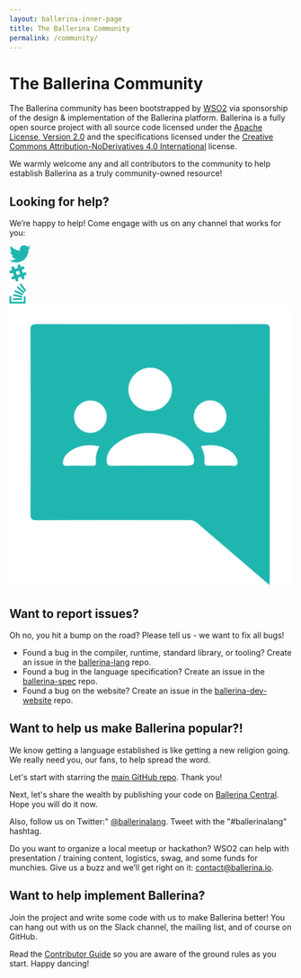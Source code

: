 ```yaml
---
layout: ballerina-inner-page
title: The Ballerina Community
permalink: /community/
---
```


# The Ballerina Community

The Ballerina community has been bootstrapped by <a href="https://wso2.com">WSO2</a> via sponsorship of the design & implementation of the Ballerina platform. Ballerina is a fully open source project with all source code licensed under the <a href="https://www.apache.org/licenses/LICENSE-2.0">Apache License, Version 2.0</a> and the specifications licensed under the <a href="https://creativecommons.org/licenses/by-nd/4.0">Creative Commons Attribution-NoDerivatives 4.0 International</a> license.

We warmly welcome any and all contributors to the community to help establish Ballerina as a truly community-owned resource!

## Looking for help?

We’re happy to help! Come engage with us on any channel that works for you:

<div class="col-sm-12 col-md-12 cBallerinaLearnWrapper cGrayWrapper cCommunityLinks">
  <div class="col-sm-12 col-md-3 cBoxContainer cCommunityIconsContainer">
      <div class="cBallerina-Box">
      <a class="cCommunityIcons" href="https://twitter.com/ballerinalang"><img src="/img/twitter.svg"></a>
      </div>
   </div>
   <div class="col-sm-12 col-md-3 cBoxContainer cCommunityIconsContainer">
      <div class="cBallerina-Box">
      <a class="cCommunityIcons" href="/community/slack"><img src="/img/slack.svg"></a>
      </div>
   </div>
      <div class="col-sm-12 col-md-3 cBoxContainer cCommunityIconsContainer">
      <div class="cBallerina-Box">
      <a class="cCommunityIcons" href="https://stackoverflow.com/questions/tagged/ballerina"><img src="/img/stackoverflow.svg"></a>
      </div>
   </div>
   <div class="col-sm-12 col-md-3 cBoxContainer cCommunityIconsContainer">
      <div class="cBallerina-Box">
      <a class="cCommunityIcons" href="https://groups.google.com/forum/#!forum/ballerina-dev"><img src="/img/google-groups.svg"></a>
      </div>
   </div>
</div>

<!-- ## Want to be kept up-to-date?

We run an announcement-only, no-marketing-spam mailing list that we will use to inform you of new releases and similar relevant information. If you’d like to join please submit the form below: 

(GDPR compliant mandatory consent click included!)

<form class="cFormContainerOS">
<label class="subscribeForm" id="subscribeFormLabelOS">Email Address</label>
<input class="cTextfieldstyle" maxlength="90" value="" id="emailUserOS" name="email" placeholder="I consent to join the email list" title="Email" type="text">
</form> -->

## Want to report issues? 

Oh no, you hit a bump on the road? Please tell us - we want to fix all bugs!

- Found a bug in the compiler, runtime, standard library, or tooling? Create an issue in the <a href="https://github.com/ballerina-platform/ballerina-lang/issues">ballerina-lang</a> repo.
- Found a bug in the language specification? Create an issue in the <a href="https://github.com/ballerina-platform/ballerina-spec/issues">ballerina-spec</a> repo.
- Found a bug on the website? Create an issue in the <a href="https://github.com/ballerina-platform/ballerina-dev-website/issues">ballerina-dev-website</a> repo. 


## Want to help us make Ballerina popular?!

We know getting a language established is like getting a new religion going. We really need you, our fans, to help spread the word.

Let's start with starring the <a href="https://github.com/ballerina-platform/ballerina-lang">main GitHub repo</a>. Thank you!

Next, let's share the wealth by publishing your code on <a href="https://central.ballerina.io">Ballerina Central</a>. Hope you will do it now.

Also, follow us on Twitter:" <a href="https://twitter.com/ballerinalang">@ballerinalang</a>. Tweet with the "#ballerinalang" hashtag.

Do you want to organize a local meetup or hackathon? WSO2 can help with presentation / training content, logistics, swag, and some funds for munchies. Give us a buzz and we’ll get right on it: <a href="mailto:contact@ballerina.io">contact@ballerina.io</a>.


## Want to help implement Ballerina?
Join the project and write some code with us to make Ballerina better! You can hang out with us on the Slack channel, the mailing list, and of course on GitHub.

Read the <a href="https://github.com/ballerina-platform/ballerina-lang/blob/master/CONTRIBUTING.md">Contributor Guide</a> so you are aware of the ground rules as you start. Happy dancing!


<style>
.nav > li.cVersionItem {
    display: none !important;
}
</style>

